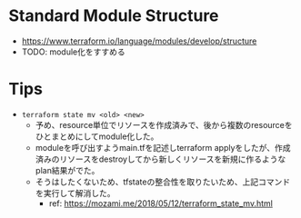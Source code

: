 # Standard Module Structure
- https://www.terraform.io/language/modules/develop/structure
- TODO: module化をすすめる

# Tips
- `terraform state mv <old> <new>`
    - 予め、resource単位でリソースを作成済みで、後から複数のresourceをひとまとめにしてmodule化した。
    - moduleを呼び出すようmain.tfを記述しterraform applyをしたが、作成済みのリソースをdestroyしてから新しくリソースを新規に作るようなplan結果がでた。
    - そうはしたくないため、tfstateの整合性を取りたいため、上記コマンドを実行して解消した。
        - ref: https://mozami.me/2018/05/12/terraform_state_mv.html